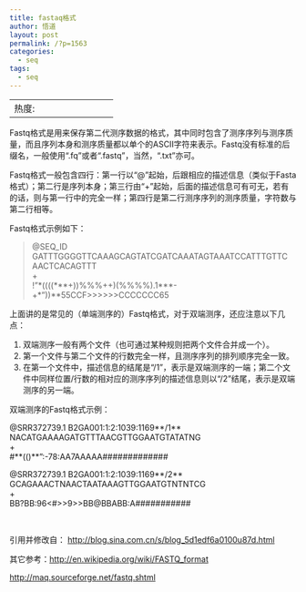 ```yaml
---
title: fastaq格式
author: 悟道
layout: post
permalink: /?p=1563
categories:
  - seq
tags:
  - seq
---
```

<table>
  <tr cellpadding=0><td>
    热度:
  </td><td cellpadding=0><img src='http://210.75.224.29/wordpress/wp-content/plugins/statpresscn/images/sun.gif' width=10 height=10 border=0 /></td><td cellpadding=0><img src='http://210.75.224.29/wordpress/wp-content/plugins/statpresscn/images/sun_dark.gif' width=10 height=10 border=0 /></td><td cellpadding=0><img src='http://210.75.224.29/wordpress/wp-content/plugins/statpresscn/images/sun_dark.gif' width=10 height=10 border=0 /></td><td cellpadding=0><img src='http://210.75.224.29/wordpress/wp-content/plugins/statpresscn/images/sun_dark.gif' width=10 height=10 border=0 /></td><td cellpadding=0><img src='http://210.75.224.29/wordpress/wp-content/plugins/statpresscn/images/sun_dark.gif' width=10 height=10 border=0 /></td></tr>
</table>

Fastq格式是用来保存第二代测序数据的格式，其中同时包含了测序序列与测序质量，而且序列本身和测序质量都以单个的ASCII字符来表示。Fastq没有标准的后缀名，一般使用“.fq”或者“.fastq”，当然，“.txt”亦可。

Fastq格式一般包含四行：第一行以“@”起始，后跟相应的描述信息（类似于Fasta格式）；第二行是序列本身；第三行由“+”起始，后面的描述信息可有可无，若有的话，则与第一行中的完全一样；第四行是第二行测序序列的测序质量，字符数与第二行相等。

Fastq格式示例如下：

> @SEQ_ID  
> GATTTGGGGTTCAAAGCAGTATCG<wbr>ATCAAATAGTAAATCCATTTGTTC<wbr>AACTCACAGTTT  
> +  
> !&#8221;\*((((\*\*\*+))%%%++)(%%%%).1\*\*\*-+\*&#8221;))**55CCF>>>>>>CCCCCCC65</wbr></wbr>

上面讲的是常见的（单端测序的）Fastq格式，对于双端测序，还应注意以下几点：  
1. 双端测序一般有两个文件（也可通过某种规则把两个文件合并成一个）。  
2. 第一个文件与第二个文件的行数完全一样，且测序序列的排列顺序完全一致。  
3. 在第一个文件中，描述信息的结尾是“/1”，表示是双端测序的一端；第二个文件中同样位置/行数的相对应的测序序列的描述信息则以“/2”结尾，表示是双端测序的另一端。

双端测序的Fastq格式示例：

@SRR372739.1 B2GA001:1:2:1039:1169**/1**  
NACATGAAAAGATGTTTAACGTTGGAATGTATATNG  
+  
#\*\*(()\*\*&#8221;:-78:AA7AAAAA#############

@SRR372739.1 B2GA001:1:2:1039:1169**/2**  
GCAGAAACTNAACTAATAAAGTTGGAATGTNTNTCG  
+  
BB?BB:96<#>>9>>BB@BBABB:A###########

&nbsp;

引用并修改自： http://blog.sina.com.cn/s/blog_5d1edf6a0100u87d.html

其它参考：http://en.wikipedia.org/wiki/FASTQ_format

http://maq.sourceforge.net/fastq.shtml

&nbsp;